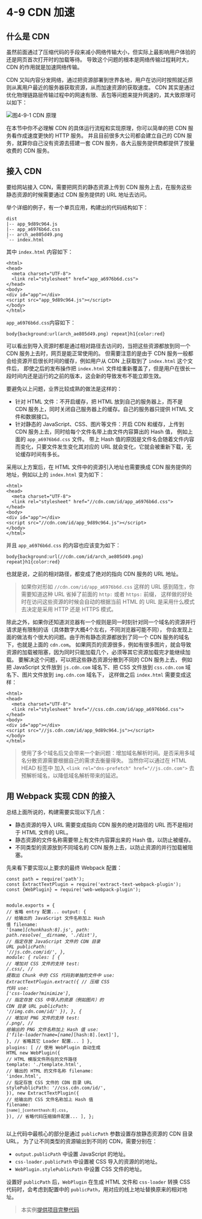 <h1 id="4-9-cdn-加速">4-9 CDN 加速</h1>
<h2 id="什么是-cdn">什么是 CDN</h2>
<p>虽然前面通过了压缩代码的手段来减小网络传输大小，但实际上最影响用户体验的还是网页首次打开时的加载等待。
导致这个问题的根本是网络传输过程耗时大，CDN 的作用就是加速网络传输。</p>
<p>CDN 又叫内容分发网络，通过把资源部署到世界各地，用户在访问时按照就近原则从离用户最近的服务器获取资源，从而加速资源的获取速度。
CDN 其实是通过优化物理链路层传输过程中的网速有限、丢包等问题来提升网速的，其大致原理可以如下：</p>
<p><img src="img/4-9cdn-arch.png" alt="图4-9-1 CDN 原理"></p>
<p>在本节中你不必理解 CDN 的具体运行流程和实现原理，你可以简单的把 CDN 服务看作成速度更快的 HTTP 服务。
并且目前很多大公司都会建立自己的 CDN 服务，就算你自己没有资源去搭建一套 CDN 服务，各大云服务提供商都提供了按量收费的 CDN 服务。</p>
<h2 id="接入-cdn">接入 CDN</h2>
<p>要给网站接入 CDN，需要把网页的静态资源上传到 CDN 服务上去，在服务这些静态资源的时候需要通过 CDN 服务提供的 URL 地址去访问。</p>
<p>举个详细的例子，有一个单页应用，构建出的代码结构如下：</p>
<pre><code>dist
|-- app_9d89c964.js
|-- app_a6976b6d.css
|-- arch_ae805d49.png
`-- index.html
</code></pre><p>其中 <code>index.html</code> 内容如下：</p>
<pre><code class="lang-html"><span class="hljs-tag">&lt;<span class="hljs-name">html</span>&gt;</span>
<span class="hljs-tag">&lt;<span class="hljs-name">head</span>&gt;</span>
  <span class="hljs-tag">&lt;<span class="hljs-name">meta</span> <span class="hljs-attr">charset</span>=<span class="hljs-string">&quot;UTF-8&quot;</span>&gt;</span>
  <span class="hljs-tag">&lt;<span class="hljs-name">link</span> <span class="hljs-attr">rel</span>=<span class="hljs-string">&quot;stylesheet&quot;</span> <span class="hljs-attr">href</span>=<span class="hljs-string">&quot;app_a6976b6d.css&quot;</span>&gt;</span>
<span class="hljs-tag">&lt;/<span class="hljs-name">head</span>&gt;</span>
<span class="hljs-tag">&lt;<span class="hljs-name">body</span>&gt;</span>
<span class="hljs-tag">&lt;<span class="hljs-name">div</span> <span class="hljs-attr">id</span>=<span class="hljs-string">&quot;app&quot;</span>&gt;</span><span class="hljs-tag">&lt;/<span class="hljs-name">div</span>&gt;</span>
<span class="hljs-tag">&lt;<span class="hljs-name">script</span> <span class="hljs-attr">src</span>=<span class="hljs-string">&quot;app_9d89c964.js&quot;</span>&gt;</span><span class="undefined"></span><span class="hljs-tag">&lt;/<span class="hljs-name">script</span>&gt;</span>
<span class="hljs-tag">&lt;/<span class="hljs-name">body</span>&gt;</span>
<span class="hljs-tag">&lt;/<span class="hljs-name">html</span>&gt;</span>
</code></pre>
<p><code>app_a6976b6d.css</code>内容如下：</p>
<pre><code class="lang-css"><span class="hljs-selector-tag">body</span>{<span class="hljs-attribute">background</span>:<span class="hljs-built_in">url</span>(arch_ae805d49.png) repeat}<span class="hljs-selector-tag">h1</span>{<span class="hljs-attribute">color</span>:red}
</code></pre>
<p>可以看出到导入资源时都是通过相对路径去访问的，当把这些资源都放到同一个 CDN 服务上去时，网页是能正常使用的。
但需要注意的是由于 CDN 服务一般都会给资源开启很长时间的缓存，例如用户从 CDN 上获取到了 <code>index.html</code> 这个文件后，
即使之后的发布操作把 <code>index.html</code> 文件给重新覆盖了，但是用户在很长一段时间内还是运行的之前的版本，这会新的导致发布不能立即生效。</p>
<p>要避免以上问题，业界比较成熟的做法是这样的：</p>
<ul>
<li>针对 HTML 文件：不开启缓存，把 HTML 放到自己的服务器上，而不是 CDN 服务上，同时关闭自己服务器上的缓存。自己的服务器只提供 HTML 文件和数据接口。</li>
<li>针对静态的 JavaScript、CSS、图片等文件：开启 CDN 和缓存，上传到 CDN 服务上去，同时给每个文件名带上由文件内容算出的 Hash 值， 例如上面的 <code>app_a6976b6d.css</code> 文件。
带上 Hash 值的原因是文件名会随着文件内容而变化，只要文件发生变化其对应的 URL 就会变化，它就会被重新下载，无论缓存时间有多长。</li>
</ul>
<p>采用以上方案后，在 HTML 文件中的资源引入地址也需要换成 CDN 服务提供的地址，例如以上的 <code>index.html</code> 变为如下：</p>
<pre><code class="lang-html"><span class="hljs-tag">&lt;<span class="hljs-name">html</span>&gt;</span>
<span class="hljs-tag">&lt;<span class="hljs-name">head</span>&gt;</span>
  <span class="hljs-tag">&lt;<span class="hljs-name">meta</span> <span class="hljs-attr">charset</span>=<span class="hljs-string">&quot;UTF-8&quot;</span>&gt;</span>
  <span class="hljs-tag">&lt;<span class="hljs-name">link</span> <span class="hljs-attr">rel</span>=<span class="hljs-string">&quot;stylesheet&quot;</span> <span class="hljs-attr">href</span>=<span class="hljs-string">&quot;//cdn.com/id/app_a6976b6d.css&quot;</span>&gt;</span>
<span class="hljs-tag">&lt;/<span class="hljs-name">head</span>&gt;</span>
<span class="hljs-tag">&lt;<span class="hljs-name">body</span>&gt;</span>
<span class="hljs-tag">&lt;<span class="hljs-name">div</span> <span class="hljs-attr">id</span>=<span class="hljs-string">&quot;app&quot;</span>&gt;</span><span class="hljs-tag">&lt;/<span class="hljs-name">div</span>&gt;</span>
<span class="hljs-tag">&lt;<span class="hljs-name">script</span> <span class="hljs-attr">src</span>=<span class="hljs-string">&quot;//cdn.com/id/app_9d89c964.js&quot;</span>&gt;</span><span class="undefined"></span><span class="hljs-tag">&lt;/<span class="hljs-name">script</span>&gt;</span>
<span class="hljs-tag">&lt;/<span class="hljs-name">body</span>&gt;</span>
<span class="hljs-tag">&lt;/<span class="hljs-name">html</span>&gt;</span>
</code></pre>
<p>并且 <code>app_a6976b6d.css</code> 的内容也应该变为如下：</p>
<pre><code class="lang-css"><span class="hljs-selector-tag">body</span>{<span class="hljs-attribute">background</span>:<span class="hljs-built_in">url</span>(//cdn.com/id/arch_ae805d49.png) repeat}<span class="hljs-selector-tag">h1</span>{<span class="hljs-attribute">color</span>:red}
</code></pre>
<p>也就是说，之前的相对路径，都变成了绝对的指向 CDN 服务的 URL 地址。</p>
<blockquote>
<p>如果你对形如 <code>//cdn.com/id/app_a6976b6d.css</code> 这样的 URL 感到陌生，你需要知道这种 URL 省掉了前面的 <code>http:</code> 或者 <code>https:</code> 前缀，
这样做的好处时在访问这些资源的时候会自动的根据当前 HTML 的 URL 是采用什么模式去决定是采用 HTTP 还是 HTTPS 模式。</p>
</blockquote>
<p>除此之外，如果你还知道浏览器有一个规则是同一时刻针对同一个域名的资源并行请求是有限制的话（具体数字大概4个左右，不同浏览器可能不同），
你会发现上面的做法有个很大的问题。由于所有静态资源都放到了同一个 CDN 服务的域名下，也就是上面的 <code>cdn.com</code>。
如果网页的资源很多，例如有很多图片，就会导致资源的加载被阻塞，因为同时只能加载几个，必须等其它资源加载完才能继续加载。
要解决这个问题，可以把这些静态资源分散到不同的 CDN 服务上去，
例如把 JavaScript 文件放到 <code>js.cdn.com</code> 域名下、把 CSS 文件放到 <code>css.cdn.com</code> 域名下、图片文件放到 <code>img.cdn.com</code> 域名下，
这样做之后 <code>index.html</code> 需要变成这样：</p>
<pre><code class="lang-html"><span class="hljs-tag">&lt;<span class="hljs-name">html</span>&gt;</span>
<span class="hljs-tag">&lt;<span class="hljs-name">head</span>&gt;</span>
  <span class="hljs-tag">&lt;<span class="hljs-name">meta</span> <span class="hljs-attr">charset</span>=<span class="hljs-string">&quot;UTF-8&quot;</span>&gt;</span>
  <span class="hljs-tag">&lt;<span class="hljs-name">link</span> <span class="hljs-attr">rel</span>=<span class="hljs-string">&quot;stylesheet&quot;</span> <span class="hljs-attr">href</span>=<span class="hljs-string">&quot;//css.cdn.com/id/app_a6976b6d.css&quot;</span>&gt;</span>
<span class="hljs-tag">&lt;/<span class="hljs-name">head</span>&gt;</span>
<span class="hljs-tag">&lt;<span class="hljs-name">body</span>&gt;</span>
<span class="hljs-tag">&lt;<span class="hljs-name">div</span> <span class="hljs-attr">id</span>=<span class="hljs-string">&quot;app&quot;</span>&gt;</span><span class="hljs-tag">&lt;/<span class="hljs-name">div</span>&gt;</span>
<span class="hljs-tag">&lt;<span class="hljs-name">script</span> <span class="hljs-attr">src</span>=<span class="hljs-string">&quot;//js.cdn.com/id/app_9d89c964.js&quot;</span>&gt;</span><span class="undefined"></span><span class="hljs-tag">&lt;/<span class="hljs-name">script</span>&gt;</span>
<span class="hljs-tag">&lt;/<span class="hljs-name">body</span>&gt;</span>
<span class="hljs-tag">&lt;/<span class="hljs-name">html</span>&gt;</span>
</code></pre>
<blockquote>
<p>使用了多个域名后又会带来一个新问题：增加域名解析时间。是否采用多域名分散资源需要根据自己的需求去衡量得失。
当然你可以通过在 HTML HEAD 标签中 加入 <code>&lt;link rel=&quot;dns-prefetch&quot; href=&quot;//js.cdn.com&quot;&gt;</code> 去预解析域名，以降低域名解析带来的延迟。</p>
</blockquote>
<h2 id="用-webpack-实现-cdn-的接入">用 Webpack 实现 CDN 的接入</h2>
<p>总结上面所说的，构建需要实现以下几点：</p>
<ul>
<li>静态资源的导入 URL 需要变成指向 CDN 服务的绝对路径的 URL 而不是相对于 HTML 文件的 URL。</li>
<li>静态资源的文件名称需要带上有文件内容算出来的 Hash 值，以防止被缓存。</li>
<li>不同类型的资源放到不同域名的 CDN 服务上去，以防止资源的并行加载被阻塞。</li>
</ul>
<p>先来看下要实现以上要求的最终 Webpack 配置：</p>
<pre><code class="lang-js"><span class="hljs-keyword">const</span> path = <span class="hljs-built_in">require</span>(<span class="hljs-string">&apos;path&apos;</span>);
<span class="hljs-keyword">const</span> ExtractTextPlugin = <span class="hljs-built_in">require</span>(<span class="hljs-string">&apos;extract-text-webpack-plugin&apos;</span>);
<span class="hljs-keyword">const</span> {WebPlugin} = <span class="hljs-built_in">require</span>(<span class="hljs-string">&apos;web-webpack-plugin&apos;</span>);

<span class="hljs-built_in">module</span>.exports = {
  <span class="hljs-comment">// 省略 entry 配置...</span>
  output: {
    <span class="hljs-comment">// 给输出的 JavaScript 文件名称加上 Hash 值</span>
    filename: <span class="hljs-string">&apos;[name]_[chunkhash:8].js&apos;</span>,
    path: path.resolve(__dirname, <span class="hljs-string">&apos;./dist&apos;</span>),
    <span class="hljs-comment">// 指定存放 JavaScript 文件的 CDN 目录 URL</span>
    publicPath: <span class="hljs-string">&apos;//js.cdn.com/id/&apos;</span>,
  },
  <span class="hljs-built_in">module</span>: {
    rules: [
      {
        <span class="hljs-comment">// 增加对 CSS 文件的支持</span>
        test: <span class="hljs-regexp">/\.css/</span>,
        <span class="hljs-comment">// 提取出 Chunk 中的 CSS 代码到单独的文件中</span>
        use: ExtractTextPlugin.extract({
          <span class="hljs-comment">// 压缩 CSS 代码</span>
          use: [<span class="hljs-string">&apos;css-loader?minimize&apos;</span>],
          <span class="hljs-comment">// 指定存放 CSS 中导入的资源（例如图片）的 CDN 目录 URL</span>
          publicPath: <span class="hljs-string">&apos;//img.cdn.com/id/&apos;</span>
        }),
      },
      {
        <span class="hljs-comment">// 增加对 PNG 文件的支持</span>
        test: <span class="hljs-regexp">/\.png/</span>,
        <span class="hljs-comment">// 给输出的 PNG 文件名称加上 Hash 值</span>
        use: [<span class="hljs-string">&apos;file-loader?name=[name]_[hash:8].[ext]&apos;</span>],
      },
      <span class="hljs-comment">// 省略其它 Loader 配置...</span>
    ]
  },
  plugins: [
    <span class="hljs-comment">// 使用 WebPlugin 自动生成 HTML</span>
    <span class="hljs-keyword">new</span> WebPlugin({
      <span class="hljs-comment">// HTML 模版文件所在的文件路径</span>
      template: <span class="hljs-string">&apos;./template.html&apos;</span>,
      <span class="hljs-comment">// 输出的 HTML 的文件名称</span>
      filename: <span class="hljs-string">&apos;index.html&apos;</span>,
      <span class="hljs-comment">// 指定存放 CSS 文件的 CDN 目录 URL</span>
      stylePublicPath: <span class="hljs-string">&apos;//css.cdn.com/id/&apos;</span>,
    }),
    <span class="hljs-keyword">new</span> ExtractTextPlugin({
      <span class="hljs-comment">// 给输出的 CSS 文件名称加上 Hash 值</span>
      filename: <span class="hljs-string">`[name]_[contenthash:8].css`</span>,
    }),
    <span class="hljs-comment">// 省略代码压缩插件配置...</span>
  ],
};
</code></pre>
<p>以上代码中最核心的部分是通过 <code>publicPath</code> 参数设置存放静态资源的 CDN 目录 URL，
为了让不同类型的资源输出到不同的 CDN，需要分别在：</p>
<ul>
<li><code>output.publicPath</code> 中设置 JavaScript 的地址。</li>
<li><code>css-loader.publicPath</code> 中设置被 CSS 导入的资源的的地址。</li>
<li><code>WebPlugin.stylePublicPath</code> 中设置 CSS 文件的地址。</li>
</ul>
<p>设置好 <code>publicPath</code> 后，<code>WebPlugin</code> 在生成 HTML 文件和 <code>css-loader</code> 转换 CSS 代码时，会考虑到配置中的 <code>publicPath</code>，用对应的线上地址替换原来的相对地址。</p>
<blockquote>
<p>本实例<a href="http://webpack.wuhaolin.cn/4-9CDN加速.zip" target="_blank">提供项目完整代码</a></p>
</blockquote>

                                
                                